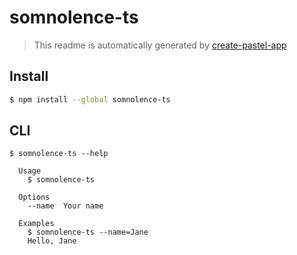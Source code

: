 # somnolence-ts

> This readme is automatically generated by [create-pastel-app](https://github.com/vadimdemedes/create-pastel-app)

## Install

```bash
$ npm install --global somnolence-ts
```

## CLI

```
$ somnolence-ts --help

  Usage
    $ somnolence-ts

  Options
    --name  Your name

  Examples
    $ somnolence-ts --name=Jane
    Hello, Jane
```
